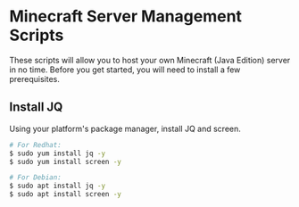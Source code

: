 # Minecraft Server Management Scripts
These scripts will allow you to host your own Minecraft (Java Edition) server in no time.
Before you get started, you will need to install a few prerequisites.
## Install JQ
Using your platform's package manager, install JQ and screen.
```bash
# For Redhat:
$ sudo yum install jq -y
$ sudo yum install screen -y
```
```bash
# For Debian:
$ sudo apt install jq -y
$ sudo apt install screen -y
```

